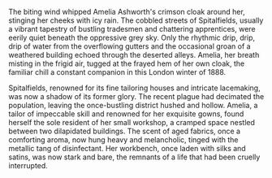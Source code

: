 The biting wind whipped Amelia Ashworth's crimson cloak around her, stinging her cheeks with icy rain.  The cobbled streets of Spitalfields, usually a vibrant tapestry of bustling tradesmen and chattering apprentices, were eerily quiet beneath the oppressive grey sky.  Only the rhythmic drip, drip, drip of water from the overflowing gutters and the occasional groan of a weathered building echoed through the deserted alleys.  Amelia, her breath misting in the frigid air, tugged at the frayed hem of her own cloak, the familiar chill a constant companion in this London winter of 1888.

Spitalfields, renowned for its fine tailoring houses and intricate lacemaking, was now a shadow of its former glory.  The recent plague had decimated the population, leaving the once-bustling district hushed and hollow.  Amelia, a tailor of impeccable skill and renowned for her exquisite gowns, found herself the sole resident of her small workshop, a cramped space nestled between two dilapidated buildings.  The scent of aged fabrics, once a comforting aroma, now hung heavy and melancholic, tinged with the metallic tang of disinfectant.  Her workbench, once laden with silks and satins, was now stark and bare, the remnants of a life that had been cruelly interrupted.
